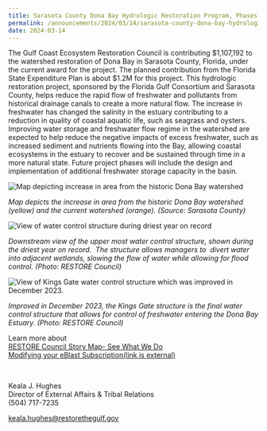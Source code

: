 ```yaml
---
title: Sarasota County Dona Bay Hydrologic Restoration Program, Phases III-V
permalink: /announcements/2024/03/14/sarasota-county-dona-bay-hydrologic-restoration-program-phases-iii-v/
date: 2024-03-14
---
```


The Gulf Coast Ecosystem Restoration Council is contributing $1,107,192 to the watershed restoration of Dona Bay in Sarasota County, Florida, under the current award for the project. The planned contribution from the Florida State Expenditure Plan is about $1.2M for this project. This hydrologic restoration project, sponsored by the Florida Gulf Consortium and Sarasota County, helps reduce the rapid flow of freshwater and pollutants from historical drainage canals to create a more natural flow. The increase in freshwater has changed the salinity in the estuary contributing to a reduction in quality of coastal aquatic life, such as seagrass and oysters. Improving water storage and freshwater flow regime in the watershed are expected to help reduce the negative impacts of excess freshwater, such as increased sediment and nutrients flowing into the Bay, allowing coastal ecosystems in the estuary to recover and be sustained through time in a more natural state. Future project phases will include the design and implementation of additional freshwater storage capacity in the basin.

![Map depicting increase in area from the historic Dona Bay watershed](/sites/default/files/inline-images/DonaBay_eblast.jpg)

_Map depicts the increase in area from the historic Dona Bay watershed (yellow) and the current watershed (orange). (Source: Sarasota County)_

![View of water control structure during driest year on record](/sites/default/files/inline-images/DonaBay_downstream_eblast.jpg)

_Downstream view of the upper most water control structure, shown during the driest year on record.  The structure allows managers to  divert water into adjacent wetlands, slowing the flow of water while allowing for flood control. (Photo: RESTORE Council)_

![View of Kings Gate water control structure which was improved in December 2023.](/sites/default/files/inline-images/DonaBay_KingsGate_eblast.jpg)

_Improved in December 2023, the Kings Gate structure is the final water control structure that allows for control of freshwater entering the Dona Bay Estuary. (Photo: RESTORE Council)_

Learn more about  
[RESTORE Council Story Map- See What We Do](https://gcc02.safelinks.protection.outlook.com/?url=https%3A%2F%2Frestorethegulf.maps.arcgis.com%2Fapps%2FMapSeries%2Findex.html%3Fappid%3Dfc84cd0bac7540839a43b56936a529ca&data=05%7C02%7Celwilson%40contractor.usgs.gov%7C4e34bdd9a1204d622fcd08dc395a3196%7C0693b5ba4b184d7b9341f32f400a5494%7C0%7C0%7C638448306741651967%7CUnknown%7CTWFpbGZsb3d8eyJWIjoiMC4wLjAwMDAiLCJQIjoiV2luMzIiLCJBTiI6Ik1haWwiLCJXVCI6Mn0%3D%7C0%7C%7C%7C&sdata=acmahaOqpH%2B0Tok4Vy72Vy%2Fr6VpzzG6FoRKDpC27DcI%3D&reserved=0)  
[Modifying your eBlast Subscription(link is external)](https://gcc02.safelinks.protection.outlook.com/?url=https%3A%2F%2Fwww.restorethegulf.gov%2Fapps%2Feblast%2FModifyInformation.aspx&data=05%7C02%7Celwilson%40contractor.usgs.gov%7C4e34bdd9a1204d622fcd08dc395a3196%7C0693b5ba4b184d7b9341f32f400a5494%7C0%7C0%7C638448306741661242%7CUnknown%7CTWFpbGZsb3d8eyJWIjoiMC4wLjAwMDAiLCJQIjoiV2luMzIiLCJBTiI6Ik1haWwiLCJXVCI6Mn0%3D%7C0%7C%7C%7C&sdata=1LwL3jKMVljZnFNrbWW7L9UNJQV18StI159Nbkv5d3w%3D&reserved=0)

 

Keala J. Hughes  
Director of External Affairs & Tribal Relations  
(504) 717-7235

[keala.hughes@restorethegulf.gov](mailto:keala.hughes@restorethegulf.gov)
